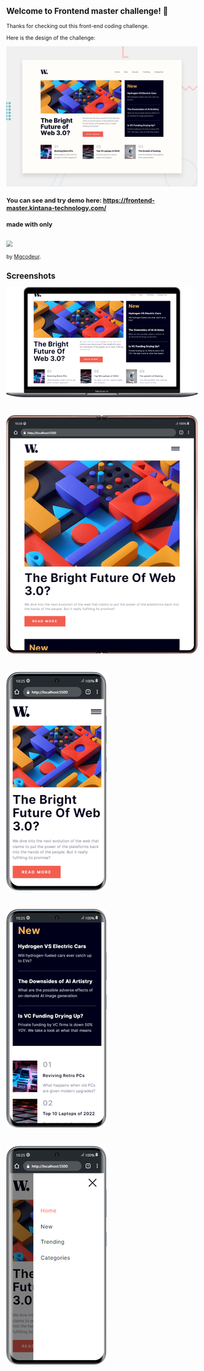 
## Welcome to Frontend master challenge! 👋

Thanks for checking out this front-end coding challenge.

Here is the design of the challenge:

![desktop](./design/desktop-preview.jpg)

### You can see and try demo here: https://frontend-master.kintana-technology.com/

### made with only

</br>

<img src="https://skillicons.dev/icons?i=html,sass,js"/>

</br>

by [Mgcodeur](https://github.com/mgcodeur). 

## Screenshots

![desktop](./assets/images/../readme/desktop%201.png)

</br>

![desktop](./assets/images/../readme/capture%20tablet.png)

</br>

![desktop](./assets/images/../readme/capture%20mobile%201.png)

</br>

![desktop](./assets/images/../readme/capture%20mobile%202.png)

</br>

![desktop](./assets/images/../readme/capture%20mobile%203.png)